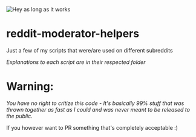 ![Hey as long as it works](https://user-images.githubusercontent.com/25822956/56249229-4aac7100-60ab-11e9-9d3f-0138f690e036.png)

# reddit-moderator-helpers
Just a few of my scripts that were/are used on different subreddits

*Explanations to each script are in their respected folder*

# Warning:
*You have no right to critize this code - It's basically 99% stuff that was thrown together as fast as I could and was never meant to be released to the public.*

If you however want to PR something that's completely acceptable :)
